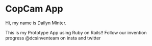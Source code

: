 # CopCam App

Hi, my name is Dailyn Minter. 

This is my Prototype App using Ruby on Rails!!
Follow our invention progress @dcsinventeam on insta and twitter 
